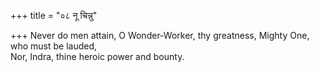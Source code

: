 +++
title = "०८ नू चिन्नु"

+++
Never do men attain, O Wonder-Worker, thy greatness, Mighty One, who must be lauded,  
     Nor, Indra, thine heroic power and bounty.